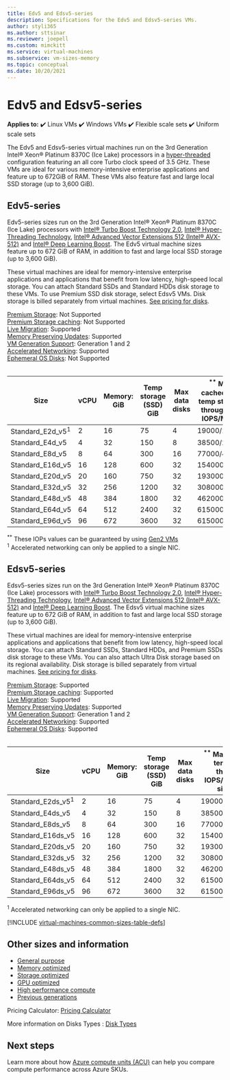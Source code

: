 ```yaml
---
title: Edv5 and Edsv5-series 
description: Specifications for the Edv5 and Edsv5-series VMs.
author: styli365
ms.author: sttsinar
ms.reviewer: joepell
ms.custom: mimckitt
ms.service: virtual-machines
ms.subservice: vm-sizes-memory
ms.topic: conceptual
ms.date: 10/20/2021
---
```


# Edv5 and Edsv5-series

**Applies to:** :heavy_check_mark: Linux VMs :heavy_check_mark: Windows VMs :heavy_check_mark: Flexible scale sets :heavy_check_mark: Uniform scale sets

The Edv5 and Edsv5-series virtual machines run on the 3rd Generation Intel&reg; Xeon&reg; Platinum 8370C (Ice Lake) processors in a [hyper-threaded](https://www.intel.com/content/www/us/en/architecture-and-technology/hyper-threading/hyper-threading-technology.html) configuration featuring an all core Turbo clock speed of 3.5 GHz. These VMs are ideal for various memory-intensive enterprise applications and feature up to 672GiB of RAM. These VMs also feature fast and large local SSD storage (up to 3,600 GiB).

## Edv5-series

Edv5-series sizes run on the 3rd Generation Intel&reg; Xeon&reg; Platinum 8370C (Ice Lake) processors with [Intel&reg; Turbo Boost Technology 2.0](https://www.intel.com/content/www/us/en/architecture-and-technology/turbo-boost/turbo-boost-technology.html), [Intel&reg; Hyper-Threading Technology](https://www.intel.com/content/www/us/en/architecture-and-technology/hyper-threading/hyper-threading-technology.html), [Intel&reg; Advanced Vector Extensions 512 (Intel&reg; AVX-512)](https://www.intel.com/content/www/us/en/architecture-and-technology/avx-512-overview.html) and [Intel&reg; Deep Learning Boost](https://software.intel.com/content/www/us/en/develop/topics/ai/deep-learning-boost.html). The Edv5 virtual machine sizes feature up to 672 GiB of RAM, in addition to fast and large local SSD storage (up to 3,600 GiB). 

These virtual machines are ideal for memory-intensive enterprise applications and applications that benefit from low latency, high-speed local storage. You can attach Standard SSDs and Standard HDDs disk storage to these VMs. To use Premium SSD disk storage, select Edsv5 VMs. Disk storage is billed separately from virtual machines. [See pricing for disks](https://azure.microsoft.com/pricing/details/managed-disks/).

[Premium Storage](premium-storage-performance.md): Not Supported<br>
[Premium Storage caching](premium-storage-performance.md): Not Supported<br>
[Live Migration](maintenance-and-updates.md): Supported<br>
[Memory Preserving Updates](maintenance-and-updates.md): Supported<br>
[VM Generation Support](generation-2.md): Generation 1 and 2<br>
[Accelerated Networking](../virtual-network/create-vm-accelerated-networking-cli.md): Supported <br>
[Ephemeral OS Disks](ephemeral-os-disks.md): Not Supported <br>
<br>

| Size | vCPU | Memory: GiB | Temp storage (SSD) GiB | Max data disks | <sup>**</sup> Max cached and temp storage throughput: IOPS/MBps | Max NICs|Expected Network bandwidth (Mbps) |
|---|---|---|---|---|---|---|---|
| Standard_E2d_v5<sup>1</sup>  | 2  | 16  | 75   | 4  | 19000/120   | 2 | 1000  |
| Standard_E4d_v5              | 4  | 32  | 150  | 8  | 38500/242   | 2 | 2000  |
| Standard_E8d_v5              | 8  | 64  | 300  | 16 | 77000/485   | 4 | 4000  |
| Standard_E16d_v5             | 16 | 128 | 600  | 32 | 154000/968  | 8 | 8000  |
| Standard_E20d_v5             | 20 | 160 | 750  | 32 | 193000/1211 | 8 | 10000 |
| Standard_E32d_v5             | 32 | 256 | 1200 | 32 | 308000/1936 | 8 | 16000 |
| Standard_E48d_v5             | 48 | 384 | 1800 | 32 | 462000/2904 | 8 | 24000 |
| Standard_E64d_v5             | 64 | 512 | 2400 | 32 | 615000/3872 | 8 | 30000 |
| Standard_E96d_v5             | 96 | 672 | 3600 | 32 | 615000/3872 | 8 | 30000 |


<sup>**</sup> These IOPs values can be guaranteed by using [Gen2 VMs](generation-2.md)<br>
<sup>1</sup> Accelerated networking can only be applied to a single NIC.

## Edsv5-series

Edsv5-series sizes run on the 3rd Generation Intel&reg; Xeon&reg; Platinum 8370C (Ice Lake) processors with [Intel&reg; Turbo Boost Technology 2.0](https://www.intel.com/content/www/us/en/architecture-and-technology/turbo-boost/turbo-boost-technology.html), [Intel&reg; Hyper-Threading Technology](https://www.intel.com/content/www/us/en/architecture-and-technology/hyper-threading/hyper-threading-technology.html), [Intel&reg; Advanced Vector Extensions 512 (Intel&reg; AVX-512)](https://www.intel.com/content/www/us/en/architecture-and-technology/avx-512-overview.html) and [Intel&reg; Deep Learning Boost](https://software.intel.com/content/www/us/en/develop/topics/ai/deep-learning-boost.html). The Edsv5 virtual machine sizes feature up to 672 GiB of RAM, in addition to fast and large local SSD storage (up to 3,600 GiB).

These virtual machines are ideal for memory-intensive enterprise applications and applications that benefit from low latency, high-speed local storage. You can attach Standard SSDs, Standard HDDs, and Premium SSDs disk storage to these VMs. You can also attach Ultra Disk storage based on its regional availability. Disk storage is billed separately from virtual machines. [See pricing for disks](https://azure.microsoft.com/pricing/details/managed-disks/).

[Premium Storage](premium-storage-performance.md): Supported<br>
[Premium Storage caching](premium-storage-performance.md): Supported<br>
[Live Migration](maintenance-and-updates.md): Supported<br>
[Memory Preserving Updates](maintenance-and-updates.md): Supported<br>
[VM Generation Support](generation-2.md): Generation 1 and 2<br>
[Accelerated Networking](../virtual-network/create-vm-accelerated-networking-cli.md): Supported <br>
[Ephemeral OS Disks](ephemeral-os-disks.md): Supported <br>
<br>

| Size | vCPU | Memory: GiB | Temp storage (SSD) GiB | Max data disks | <sup>**</sup> Max cached and temp storage throughput: IOPS/MBps (cache size in GiB) | Max uncached disk throughput: IOPS/MBps | Max NICs|Expected Network bandwidth (Mbps) |
|---|---|---|---|---|---|---|---|---|
| Standard_E2ds_v5<sup>1</sup>  | 2  | 16  | 75   | 4  | 19000/120(50)     | 3200/48    | 2 | 1000  |
| Standard_E4ds_v5              | 4  | 32  | 150  | 8  | 38500/242(100)    | 6400/96    | 2 | 2000  |
| Standard_E8ds_v5              | 8  | 64  | 300  | 16 | 77000/485(200)    | 12800/192  | 4 | 4000  |
| Standard_E16ds_v5             | 16 | 128 | 600  | 32 | 154000/968(400)   | 25600/384  | 8 | 8000  |
| Standard_E20ds_v5             | 20 | 160 | 750  | 32 | 193000/1211(500)  | 32000/480  | 8 | 10000 |
| Standard_E32ds_v5             | 32 | 256 | 1200 | 32 | 308000/1936(800)  | 51200/768  | 8 | 16000 |
| Standard_E48ds_v5             | 48 | 384 | 1800 | 32 | 462000/2904(1200) | 76800/1152 | 8 | 24000 |
| Standard_E64ds_v5             | 64 | 512 | 2400 | 32 | 615000/3872(1600) | 80000/1200 | 8 | 30000 |
| Standard_E96ds_v5             | 96 | 672 | 3600 | 32 | 615000/3872(1600) | 80000/1200 | 8 | 30000 |

<sup>1</sup> Accelerated networking can only be applied to a single NIC.

[!INCLUDE [virtual-machines-common-sizes-table-defs](../../includes/virtual-machines-common-sizes-table-defs.md)]

## Other sizes and information

- [General purpose](sizes-general.md)
- [Memory optimized](sizes-memory.md)
- [Storage optimized](sizes-storage.md)
- [GPU optimized](sizes-gpu.md)
- [High performance compute](sizes-hpc.md)
- [Previous generations](sizes-previous-gen.md)

Pricing Calculator: [Pricing Calculator](https://azure.microsoft.com/pricing/calculator/)

More information on Disks Types : [Disk Types](./disks-types.md#ultra-disks)


## Next steps

Learn more about how [Azure compute units (ACU)](acu.md) can help you compare compute performance across Azure SKUs.
